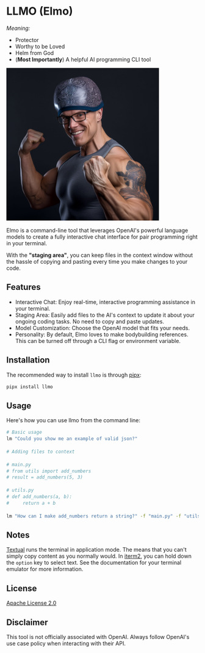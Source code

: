 # LLMO (Elmo)

*Meaning:*
- Protector
- Worthy to be Loved
- Helm from God
- (**Most Importantly**) A helpful AI programming CLI tool

<img src="static/mascot.png" alt="mascot" style="width: 400px; height: auto;">   

Elmo is a command-line tool that leverages OpenAI's powerful language models to create a fully interactive chat interface for pair programming right in your terminal. 

With the **"staging area"**, you can keep files in the context window without the hassle of copying and pasting every time you make changes to your code.


## Features

- Interactive Chat: Enjoy real-time, interactive programming assistance in your terminal.
- Staging Area: Easily add files to the AI's context to update it about your ongoing coding tasks. No need to copy and paste updates.
- Model Customization: Choose the OpenAI model that fits your needs.
- Personality: By default, Elmo loves to make bodybuilding references. This can be turned off through a CLI flag or environment variable.

## Installation

The recommended way to install `llmo` is through [pipx][pipx]:

```bash
pipx install llmo
```

## Usage

Here's how you can use llmo from the command line:

```bash
# Basic usage
lm "Could you show me an example of valid json?"

# Adding files to context

# main.py
# from utils import add_numbers
# result = add_numbers(5, 3)

# utils.py
# def add_numbers(a, b):
#     return a + b

lm "How can I make add_numbers return a string?" -f "main.py" -f "utils.py"
```

## Notes

[Textual][textual] runs the terminal in application mode. The means that you can't simply copy content as you normally would.
In [iterm2][iterm2], you can hold down the `option` key to select text. See the documentation for your terminal emulator for more information.

## License

[Apache License 2.0](https://www.apache.org/licenses/LICENSE-2.0)

## Disclaimer

This tool is not officially associated with OpenAI. Always follow OpenAI's use case policy when interacting with their API.

[pipx]: https://github.com/pypa/pipx
[textual]: https://textual.textualize.io/
[iterm2]: https://iterm2.com/

